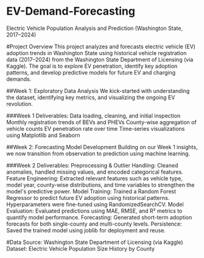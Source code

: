 # EV-Demand-Forecasting
Electric Vehicle Population Analysis and Prediction (Washington State, 2017–2024)

#Project Overview
This project analyzes and forecasts electric vehicle (EV) adoption trends in Washington State using historical vehicle registration data (2017–2024) from the Washington State Department of Licensing (via Kaggle). The goal is to explore EV penetration, identify key adoption patterns, and develop predictive models for future EV and charging demands.

##Week 1: Exploratory Data Analysis
We kick-started with understanding the dataset, identifying key metrics, and visualizing the ongoing EV revolution.

###Week 1 Deliverables:
Data loading, cleaning, and initial inspection
Monthly registration trends of BEVs and PHEVs
County-wise aggregation of vehicle counts
EV penetration rate over time
Time-series visualizations using Matplotlib and Seaborn

##Week 2: Forecasting Model Development
Building on our Week 1 insights, we now transition from observation to prediction using machine learning.

###Week 2 Deliverables:
Preprocessing & Outlier Handling:
Cleaned anomalies, handled missing values, and encoded categorical features.
Feature Engineering:
Extracted relevant features such as vehicle type, model year, county-wise distributions, and time variables to strengthen the model's predictive power.
Model Training:
Trained a Random Forest Regressor to predict future EV adoption using historical patterns. Hyperparameters were fine-tuned using RandomizedSearchCV.
Model Evaluation:
Evaluated predictions using MAE, RMSE, and R² metrics to quantify model performance.
Forecasting:
Generated short-term adoption forecasts for both single-county and multi-county levels.
Persistence:
Saved the trained model using joblib for deployment and reuse.

#Data Source:
Washington State Department of Licensing (via Kaggle)
Dataset: Electric Vehicle Population Size History by County
